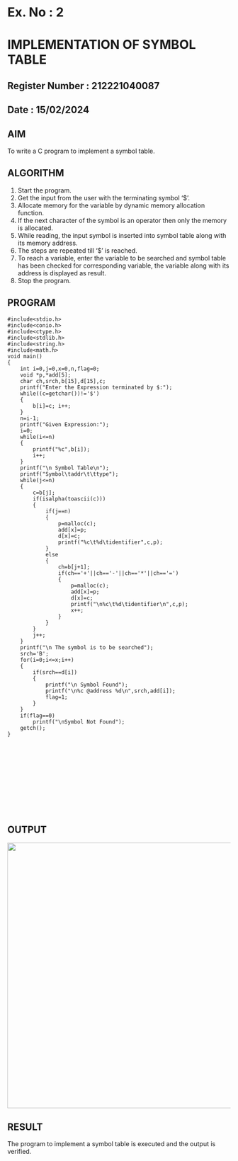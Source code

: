 # Ex. No : 2	
# IMPLEMENTATION OF SYMBOL TABLE 
## Register Number : 212221040087
## Date : 15/02/2024

## AIM   
To write a C program to implement a symbol table.

## ALGORITHM
1.	Start the program.
2.	Get the input from the user with the terminating symbol ‘$’.
3.	Allocate memory for the variable by dynamic memory allocation function.
4.	If the next character of the symbol is an operator then only the memory is allocated.
5.	While reading, the input symbol is inserted into symbol table along with its memory address.
6.	The steps are repeated till ‘$’ is reached.
7.	To reach a variable, enter the variable to be searched and symbol table has been checked for corresponding variable, the variable along with its address is displayed as result.
8.	Stop the program.  

## PROGRAM
```
#include<stdio.h>
#include<conio.h> 
#include<ctype.h> 
#include<stdlib.h> 
#include<string.h> 
#include<math.h>
void main()
{
    int i=0,j=0,x=0,n,flag=0; 
    void *p,*add[5];
    char ch,srch,b[15],d[15],c;
    printf("Enter the Expression terminated by $:");
    while((c=getchar())!='$')
    {
        b[i]=c; i++;
    }
    n=i-1;
    printf("Given Expression:");
    i=0;
    while(i<=n)
    {
        printf("%c",b[i]); 
        i++;
    }
    printf("\n Symbol Table\n"); 
    printf("Symbol\taddr\t\ttype"); 
    while(j<=n)
    {
        c=b[j]; 
        if(isalpha(toascii(c)))
        {
            if(j==n)
            {           
                p=malloc(c); 
                add[x]=p;
                d[x]=c;
                printf("%c\t%d\tidentifier",c,p);
            }   
            else
            {
                ch=b[j+1];
                if(ch=='+'||ch=='-'||ch=='*'||ch=='=')
                {
                    p=malloc(c); 
                    add[x]=p;
                    d[x]=c; 
                    printf("\n%c\t%d\tidentifier\n",c,p); 
                    x++;
                }
            }
        } 
        j++;
    }
    printf("\n The symbol is to be searched"); 
    srch='B';
    for(i=0;i<=x;i++)
    {
        if(srch==d[i])
        {
            printf("\n Symbol Found"); 
            printf("\n%c @address %d\n",srch,add[i]); 
            flag=1;
        }
    }
    if(flag==0)
        printf("\nSymbol Not Found"); 
    getch();
}
```  
<br>
<br>
<br>
<br>
<br>
<br>
<br>
<br>
<br>  

## OUTPUT 
<img src="https://github.com/DonBoscoBlaiseA/19CS409-Compiler-Design-Lab/assets/140850829/c0afbe86-1e46-471b-ab3d-98828555c88c.png" width="600">  

## RESULT
The program to implement a symbol table is executed and the output is verified.
